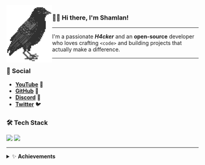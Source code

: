 <img align="left" src="assets/logo.png">

### 👋🏻 Hi there, I'm Shamlan!

---

I'm a passionate <b>*H4cker*</b> and an <b>open-source</b> developer who loves crafting <code>&lt;code&gt;</code> and building projects that actually make a difference.

---

### 🔗 Social
- [**YouTube**](https://www.youtube.com/@S𱎫) 🎥
- [**GitHub**](https://github.com/Shamlan311) 🐙
- [**Discord**](https://discord.gg/Hw3Kh4xgSE) 💬
- [**Twitter**](https://www.x.com/ShamlanAlt) 🐦

### 🛠 Tech Stack
<img src="https://img.shields.io/badge/Python-3776AB?style=flat-square&logo=python&logoColor=white"/> <img src="https://img.shields.io/badge/JavaScript-F7DF1E?style=flat-square&logo=javascript&logoColor=black"/>

---

<details>
<summary>✨ <b>Achievements</b></summary>

![achievements](assets/achievements.svg)

</details>

